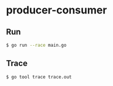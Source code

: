 # producer-consumer

## Run

```bash
$ go run --race main.go
```

## Trace

```bash
$ go tool trace trace.out
```